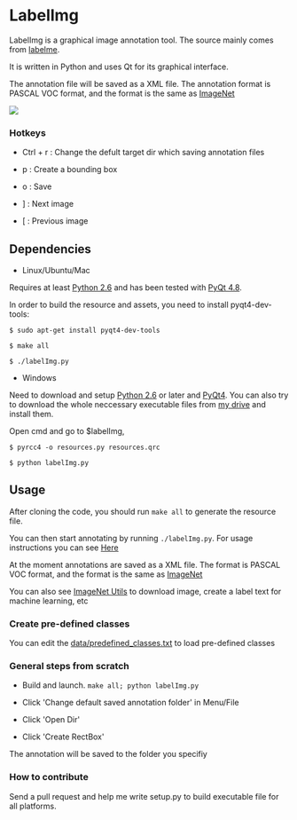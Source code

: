 # LabelImg

LabelImg is a graphical image annotation tool. The source mainly comes from [labelme](labelme.csail.mit.edu).

It is written in Python and uses Qt for its graphical interface.

The annotation file will be saved as a XML file. The annotation format is PASCAL VOC format, and the format is the same as [ImageNet](http://www.image-net.org/)

![](icons/demo.png)

### Hotkeys

* Ctrl + r : Change the defult target dir which saving annotation files

* p : Create a bounding box

* o : Save

* ] : Next image

* [ : Previous image

## Dependencies
* Linux/Ubuntu/Mac

Requires at least [Python 2.6](http://www.python.org/getit/) and has been tested with [PyQt
4.8](http://www.riverbankcomputing.co.uk/software/pyqt/intro).

In order to build the resource and assets, you need to install pyqt4-dev-tools:

`$ sudo apt-get install pyqt4-dev-tools`

`$ make all`
 
`$ ./labelImg.py`

* Windows

Need to download and setup [Python 2.6](https://www.python.org/downloads/windows/) or later and [PyQt4](https://www.riverbankcomputing.com/software/pyqt/download). You can also try to download the whole neccessary executable files from [my drive](https://copy.com/oyYjFzJwPb4tKl93) and install them.

Open cmd and go to $labelImg, 

`$ pyrcc4 -o resources.py resources.qrc`

`$ python labelImg.py`

## Usage
After cloning the code, you should run `make all` to generate the resource file.

You can then start annotating by running `./labelImg.py`. For usage
instructions you can see [Here](https://youtu.be/p0nR2YsCY_U)

At the moment annotations are saved as a XML file. The format is PASCAL VOC format, and the format is the same as [ImageNet](http://www.image-net.org/)

You can also see [ImageNet Utils](https://github.com/tzutalin/ImageNet_Utils) to download image, create a label text for machine learning, etc

### Create pre-defined classes

You can edit the [data/predefined_classes.txt](https://github.com/tzutalin/labelImg/blob/master/data/predefined_classes.txt) to load pre-defined classes

### General steps from scratch

* Build and launch. `make all; python labelImg.py`

* Click 'Change default saved annotation folder' in Menu/File

* Click 'Open Dir'

* Click 'Create RectBox'

The annotation will be saved to the folder you specifiy

### How to contribute
Send a pull request and help me write setup.py to build executable file for all platforms.
